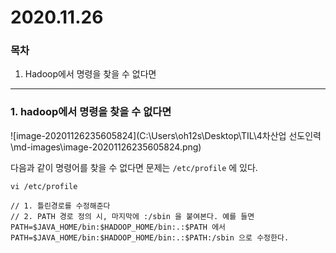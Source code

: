 # 2020.11.26

### 목차

1. Hadoop에서 명령을 찾을 수 없다면

---

### 1. hadoop에서 명령을 찾을 수 없다면

![image-20201126235605824](C:\Users\oh12s\Desktop\TIL\4차산업 선도인력\md-images\image-20201126235605824.png)

다음과 같이 명령어를 찾을 수 없다면 문제는 ```/etc/profile``` 에 있다.

```
vi /etc/profile

// 1. 틀린경로를 수정해준다
// 2. PATH 경로 정의 시, 마지막에 :/sbin 을 붙여본다. 예를 들면
PATH=$JAVA_HOME/bin:$HADOOP_HOME/bin:.:$PATH 에서
PATH=$JAVA_HOME/bin:$HADOOP_HOME/bin:.:$PATH:/sbin 으로 수정한다.
```

